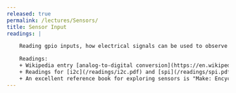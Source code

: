 ```yaml
---
released: true
permalink: /lectures/Sensors/
title: Sensor Input
readings: |

    Reading gpio inputs, how electrical signals can be used to observe physical phenomena, analog to digital conversion, protocols I2C and SPI.

    Readings:
    + Wikipedia entry [analog-to-digital conversion](https://en.wikipedia.org/wiki/Analog-to-digital_converter)
    + Readings for [i2c](/readings/i2c.pdf) and [spi](/readings/spi.pdf) protocols, sample driver code in [project code extras](https://github.com/cs107e/cs107e.github.io/tree/master/project/code_extras)
    + An excellent reference book for exploring sensors is "Make: Encyclopedia of Electronic Components Volume 3: Sensors" by Charles Platt and Fredrik Jansson. You can access the online version via Stanford Libraries Safari Books portal <https://searchworks.stanford.edu/view/13211489>.
---
```

